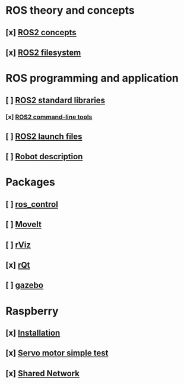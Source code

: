 # ROS theory and concepts
  ##  [x] [ROS2 concepts](ROS2_concepts.md)
  ##  [x] [ROS2 filesystem](ROS2_filesystem.md)

# ROS programming and application
## [ ] [ROS2 standard libraries](Standard_Libraries)
  ### [x] [ROS2 command-line tools](Standard_Libraries/ros2cli.md)
## [ ] [ROS2 launch files](launch.md) 
## [ ] [Robot description](Robot_description)

# Packages
## [ ] [ros_control](ROS_control)
## [ ] [MoveIt](moveit)
## [ ] [rViz](rViz)
## [x] [rQt](rQt/README.md)
## [ ] [gazebo](gazebo)

# Raspberry
## [x] [Installation](Raspberry/installation.md)
## [x] [Servo motor simple test](Raspberry/Rpi_servo.md)
## [x] [Shared Network](shared_network.md)

